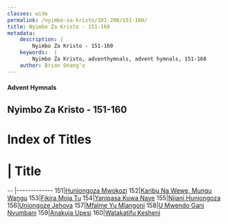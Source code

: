 ```yaml
---
classes: wide
permalink: /nyimbo-za-kristo/101-200/151-160/
title: Nyimbo Za Kristo - 151-160
metadata:
    description: |
        Nyimbo Za Kristo - 151-160
    keywords:  |
        Nyimbo Za Kristo, adventhymnals, advent hymnals, 151-160
    author: Brian Onang'o
---
```


#### Advent Hymnals
## Nyimbo Za Kristo - 151-160

# Index of Titles
# | Title                        
-- |-------------
151|[Huniongoza Mwokozi](/nyimbo-za-kristo/101-200/151-160/Huniongoza-Mwokozi)
152|[Karibu Na Wewe, Mungu Wangu](/nyimbo-za-kristo/101-200/151-160/Karibu-Na-Wewe,-Mungu-Wangu)
153|[Fikira Moja Tu](/nyimbo-za-kristo/101-200/151-160/Fikira-Moja-Tu)
154|[Yanipasa Kuwa Naye](/nyimbo-za-kristo/101-200/151-160/Yanipasa-Kuwa-Naye)
155|[Njiani Huniongoza](/nyimbo-za-kristo/101-200/151-160/Njiani-Huniongoza)
156|[Uniongoze Jehova](/nyimbo-za-kristo/101-200/151-160/Uniongoze-Jehova)
157|[Mfalme Yu Mlangoni](/nyimbo-za-kristo/101-200/151-160/Mfalme-Yu-Mlangoni)
158|[U Mwendo Gani Nyumbani](/nyimbo-za-kristo/101-200/151-160/U-Mwendo-Gani-Nyumbani)
159|[Anakuja Upesi](/nyimbo-za-kristo/101-200/151-160/Anakuja-Upesi)
160|[Watakatifu Kesheni](/nyimbo-za-kristo/101-200/151-160/Watakatifu-Kesheni)